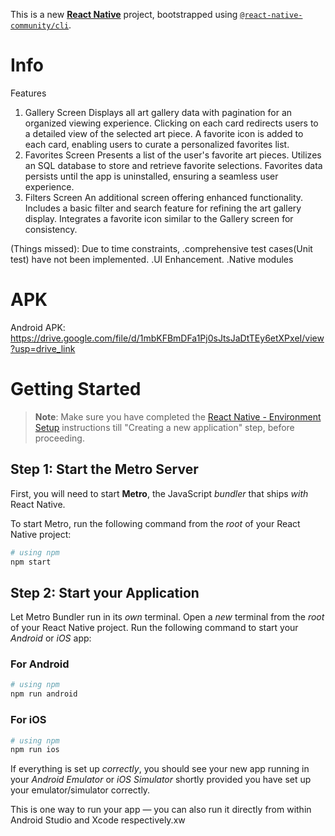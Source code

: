 This is a new [**React Native**](https://reactnative.dev) project, bootstrapped using [`@react-native-community/cli`](https://github.com/react-native-community/cli).

# Info

Features

1.  Gallery Screen
    Displays all art gallery data with pagination for an organized viewing experience.
    Clicking on each card redirects users to a detailed view of the selected art piece.
    A favorite icon is added to each card, enabling users to curate a personalized favorites list.
2.  Favorites Screen
    Presents a list of the user's favorite art pieces.
    Utilizes an SQL database to store and retrieve favorite selections.
    Favorites data persists until the app is uninstalled, ensuring a seamless user experience.
3.  Filters Screen
    An additional screen offering enhanced functionality.
    Includes a basic filter and search feature for refining the art gallery display.
    Integrates a favorite icon similar to the Gallery screen for consistency.

(Things missed):
Due to time constraints,
.comprehensive test cases(Unit test) have not been implemented.
.UI Enhancement.
.Native modules

# APK

Android APK: https://drive.google.com/file/d/1mbKFBmDFa1Pj0sJtsJaDtTEy6etXPxeI/view?usp=drive_link

# Getting Started

> **Note**: Make sure you have completed the [React Native - Environment Setup](https://reactnative.dev/docs/environment-setup) instructions till "Creating a new application" step, before proceeding.

## Step 1: Start the Metro Server

First, you will need to start **Metro**, the JavaScript _bundler_ that ships _with_ React Native.

To start Metro, run the following command from the _root_ of your React Native project:

```bash
# using npm
npm start
```

## Step 2: Start your Application

Let Metro Bundler run in its _own_ terminal. Open a _new_ terminal from the _root_ of your React Native project. Run the following command to start your _Android_ or _iOS_ app:

### For Android

```bash
# using npm
npm run android

```

### For iOS

```bash
# using npm
npm run ios

```

If everything is set up _correctly_, you should see your new app running in your _Android Emulator_ or _iOS Simulator_ shortly provided you have set up your emulator/simulator correctly.

This is one way to run your app — you can also run it directly from within Android Studio and Xcode respectively.xw
